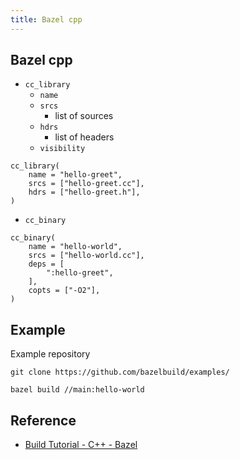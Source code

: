 ```yaml
---
title: Bazel cpp
---
```


## Bazel cpp

* `cc_library`
    * `name`
    * `srcs`
        * list of sources
    * `hdrs`
        * list of headers
    * `visibility`


```
cc_library(
    name = "hello-greet",
    srcs = ["hello-greet.cc"],
    hdrs = ["hello-greet.h"],
)
```

* `cc_binary`

```
cc_binary(
    name = "hello-world",
    srcs = ["hello-world.cc"],
    deps = [
        ":hello-greet",
    ],
    copts = ["-O2"],
)
```

## Example
Example repository

```
git clone https://github.com/bazelbuild/examples/
```

```
bazel build //main:hello-world
```

## Reference
* [Build Tutorial \- C\+\+ \- Bazel](https://docs.bazel.build/versions/master/tutorial/cpp.html)
